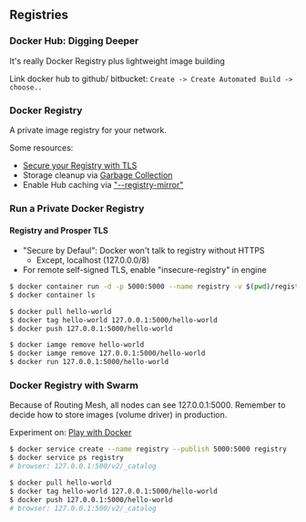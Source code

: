 ## Registries

### Docker Hub: Digging Deeper

It's really Docker Registry plus lightweight image building

Link docker hub to github/ bitbucket: `Create -> Create Automated Build -> choose..`

### Docker Registry

A private image registry for your network.

Some resources:

- [Secure your Registry with TLS](https://docs.docker.com/registry/configuration/)
- Storage cleanup via [Garbage Collection](https://docs.docker.com/registry/garbage-collection/)
- Enable Hub caching via ["--registry-mirror"](https://docs.docker.com/registry/recipes/mirror/)

### Run a Private Docker Registry

#### Registry and Prosper TLS

- "Secure by Defaul": Docker won't talk to registry without HTTPS
  - Except, localhost (127.0.0.0/8)
- For remote self-signed TLS, enable "insecure-registry" in engine

``` sh
$ docker container run -d -p 5000:5000 --name registry -v $(pwd)/registry-data:/var/lib/registry registry
$ docker container ls

$ docker pull hello-world
$ docker tag hello-world 127.0.0.1:5000/hello-world
$ docker push 127.0.0.1:5000/hello-world

$ docker iamge remove hello-world
$ docker iamge remove 127.0.0.1:5000/hello-world
$ docker run 127.0.0.1:5000/hello-world
```

### Docker Registry with Swarm

Because of Routing Mesh, all nodes can see 127.0.0.1:5000. Remember to decide how to store images (volume driver) in production.

Experiment on: [Play with Docker](https://labs.play-with-docker.com)

``` sh
$ docker service create --name registry --publish 5000:5000 registry
$ docker service ps registry
# browser: 127.0.0.1:500/v2/_catalog

$ docker pull hello-world
$ docker tag hello-world 127.0.0.1:5000/hello-world
$ docker push 127.0.0.1:5000/hello-world
# browser: 127.0.0.1:500/v2/_catalog
```